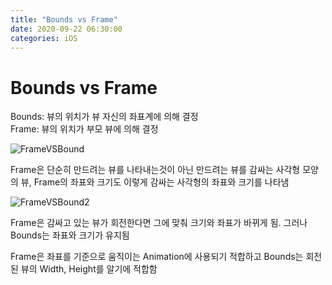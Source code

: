 ```yaml
---
title: "Bounds vs Frame"
date: 2020-09-22 06:30:00
categories: iOS
---
```


# Bounds vs Frame
Bounds: 뷰의 위치가 뷰 자신의 좌표계에 의해 결정 <br>
Frame: 뷰의 위치가 부모 뷰에 의해 결정

![FrameVSBound](https://hankyojeong.github.io/assets/images/iOS/Frame-Bound.png)

Frame은 단순히 만드려는 뷰를 나타내는것이 아닌 만드려는 뷰를 감싸는 사각형 모양의 뷰, Frame의 좌표와 크기도 이렇게 감싸는 사각형의 좌표와 크기를 나타냄

![FrameVSBound2](https://hankyojeong.github.io/assets/images/iOS/Frame-Bound2.png)


Frame은 감싸고 있는 뷰가 회전한다면 그에 맞춰 크기와 좌표가 바뀌게 됨. 그러나 Bounds는 좌표와 크기가 유지됨

Frame은 좌표를 기준으로 움직이는 Animation에 사용되기 적합하고 Bounds는 회전된 뷰의 Width, Height를 알기에 적합함